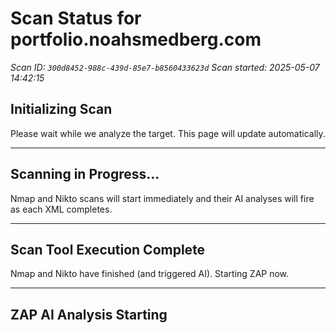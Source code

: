 # Scan Status for portfolio.noahsmedberg.com

*Scan ID: `300d8452-988c-439d-85e7-b8560433623d`*
*Scan started: 2025-05-07 14:42:15*

## Initializing Scan

Please wait while we analyze the target. This page will update automatically.

---

## Scanning in Progress...

Nmap and Nikto scans will start immediately and their AI analyses will fire as each XML completes.

---

## Scan Tool Execution Complete

Nmap and Nikto have finished (and triggered AI). Starting ZAP now.

---

## ZAP AI Analysis Starting

